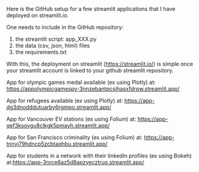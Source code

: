 Here is the GitHub setup for a few streamlit applications that I have deployed on streamlit.io.

One needs to include in the GitHub repository: 
1. the streamlit script: app_XXX.py
2. the data (csv, json, html) files
3. the requirements.txt

With this, the deployment on streamlit (https://streamlit.io/) is simple once your streamlit account is linked to your github streamlit repository.

App for olympic games medal available (ex using Plotly) at: https://appolympicgamespy-3nnzebantpcsjhasxfdrpw.streamlit.app/

App for refugees available (ex using Plotly) at: https://app-dg3dnodddutuarby6rgmpo.streamlit.app/

App for Vancouver EV stations (ex using Folium) at: https://app-qef3ksovgu8clkgk5pmayh.streamlit.app/

App for San Francisco criminality (ex using Folium) at: https://app-tnnvj79hdncp5zcbtaqhbu.streamlit.app/

App for students in a network with their linkedIn profiles (ex using Bokeh) at:https://app-3nrce6az5d8apzyecztruo.streamlit.app/ 

